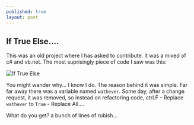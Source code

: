 ```yaml
---
published: true
layout: post
---
```


## If True Else....
This was an old project where I has asked to contribute.
It was a mixed of c# and vb.net. The most suprisingly piece of code I saw was this:

![If True Else](/http://i1299.photobucket.com/albums/ag77/kappyzor/Blog/IfTrueElse_zps670c3e3b.png)

You might wander why... I know I do. The reason behind it was simple. Far far away there was a variable named `wathever`. Some day, after a change request, it was removed, so instead on refactoring code, ctrl.F - Replace `wathever` to `True` - Replace All....

What do you get? a bunch of lines of rubish...
